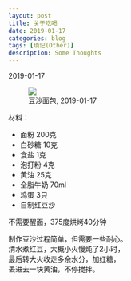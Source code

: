 ```yaml
---
layout: post
title: 关于吃喝
date: 2019-01-17
categories: blog
tags: [琐记(Other)]
description: Some Thoughts
---
```


2019-01-17

<figure>
<img src="{{ "img/hwang_bread-min.jpg" | absolute_url }}" />
<figcaption>豆沙面包, 2019-01-17 </figcaption>
</figure>

材料：
- 面粉 200克
- 白砂糖 10克
- 食盐 1克
- 泡打粉 4克
- 黄油 25克
- 全脂牛奶 70ml
- 鸡蛋 3只
- 自制红豆沙

不需要醒面，375度烘烤40分钟

制作豆沙过程简单，但需要一些耐心。  
清水煮红豆，大概小火慢炖了2小时，  
最后转大火收走多余水分，加红糖，  
丢进去一块黄油，不停搅拌。
